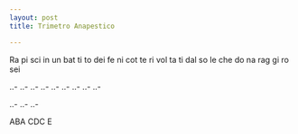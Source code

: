 ```yaml
---
layout: post
title: Trimetro Anapestico

---
```


Ra pi sci in un bat ti to dei
fe ni cot te ri vol ta ti dal
so le che  do na rag gi ro sei

..- ..- ..-
..- ..- ..-
..- ..- ..-

..- ..- ..-

ABA  CDC E
